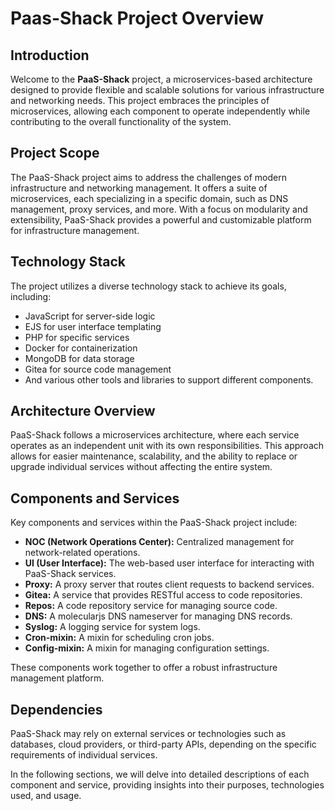 # Paas-Shack Project Overview

## Introduction

Welcome to the **PaaS-Shack** project, a microservices-based architecture designed to provide flexible and scalable solutions for various infrastructure and networking needs. This project embraces the principles of microservices, allowing each component to operate independently while contributing to the overall functionality of the system.

## Project Scope

The PaaS-Shack project aims to address the challenges of modern infrastructure and networking management. It offers a suite of microservices, each specializing in a specific domain, such as DNS management, proxy services, and more. With a focus on modularity and extensibility, PaaS-Shack provides a powerful and customizable platform for infrastructure management.

## Technology Stack

The project utilizes a diverse technology stack to achieve its goals, including:

- JavaScript for server-side logic
- EJS for user interface templating
- PHP for specific services
- Docker for containerization
- MongoDB for data storage
- Gitea for source code management
- And various other tools and libraries to support different components.

## Architecture Overview

PaaS-Shack follows a microservices architecture, where each service operates as an independent unit with its own responsibilities. This approach allows for easier maintenance, scalability, and the ability to replace or upgrade individual services without affecting the entire system.

## Components and Services

Key components and services within the PaaS-Shack project include:

- **NOC (Network Operations Center):** Centralized management for network-related operations.
- **UI (User Interface):** The web-based user interface for interacting with PaaS-Shack services.
- **Proxy:** A proxy server that routes client requests to backend services.
- **Gitea:** A service that provides RESTful access to code repositories.
- **Repos:** A code repository service for managing source code.
- **DNS:** A molecularjs DNS nameserver for managing DNS records.
- **Syslog:** A logging service for system logs.
- **Cron-mixin:** A mixin for scheduling cron jobs.
- **Config-mixin:** A mixin for managing configuration settings.

These components work together to offer a robust infrastructure management platform.

## Dependencies

PaaS-Shack may rely on external services or technologies such as databases, cloud providers, or third-party APIs, depending on the specific requirements of individual services.

In the following sections, we will delve into detailed descriptions of each component and service, providing insights into their purposes, technologies used, and usage.